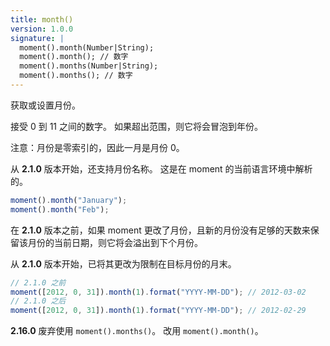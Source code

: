 ```yaml
---
title: month()
version: 1.0.0
signature: |
  moment().month(Number|String);
  moment().month(); // 数字
  moment().months(Number|String);
  moment().months(); // 数字
---
```



获取或设置月份。

接受 0 到 11 之间的数字。
如果超出范围，则它将会冒泡到年份。

注意：月份是零索引的，因此一月是月份 0。

从 **2.1.0** 版本开始，还支持月份名称。
这是在 moment 的当前语言环境中解析的。

```javascript
moment().month("January");
moment().month("Feb");
```

在 **2.1.0** 版本之前，如果 moment 更改了月份，且新的月份没有足够的天数来保留该月份的当前日期，则它将会溢出到下个月份。

从 **2.1.0** 版本开始，已将其更改为限制在目标月份的月末。

```javascript
// 2.1.0 之前
moment([2012, 0, 31]).month(1).format("YYYY-MM-DD"); // 2012-03-02
// 2.1.0 之后
moment([2012, 0, 31]).month(1).format("YYYY-MM-DD"); // 2012-02-29
```

**2.16.0** 废弃使用 ``moment().months()``。
改用 ``moment().month()``。

